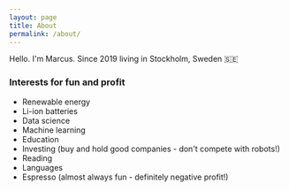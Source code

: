 ```yaml
---
layout: page
title: About
permalink: /about/
---
```


Hello. I'm Marcus. Since 2019 living in Stockholm, Sweden 🇸🇪

### Interests for fun and profit

* Renewable energy
* Li-ion batteries
* Data science
* Machine learning
* Education
* Investing (buy and hold good companies - don't compete with robots!)
* Reading
* Languages
* Espresso (almost always fun - definitely negative profit!)

